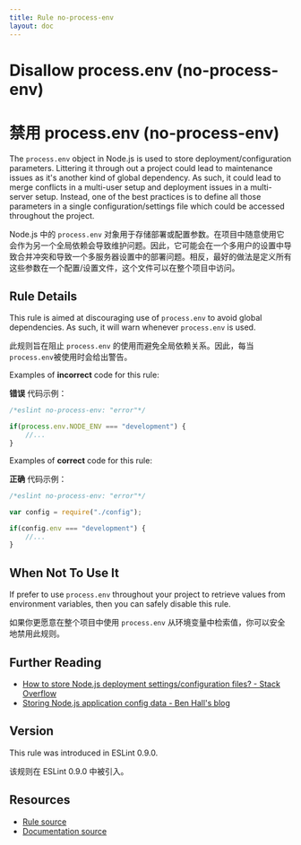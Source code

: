 ```yaml
---
title: Rule no-process-env
layout: doc
---
```

<!-- Note: No pull requests accepted for this file. See README.md in the root directory for details. -->

# Disallow process.env (no-process-env)

# 禁用 process.env (no-process-env)

The `process.env` object in Node.js is used to store deployment/configuration parameters. Littering it through out a project could lead to maintenance issues as it's another kind of global dependency. As such, it could lead to merge conflicts in a multi-user setup and deployment issues in a multi-server setup. Instead, one of the best practices is to define all those parameters in a single configuration/settings file which could be accessed throughout the project.

Node.js 中的 `process.env` 对象用于存储部署或配置参数。在项目中随意使用它会作为另一个全局依赖会导致维护问题。因此，它可能会在一个多用户的设置中导致合并冲突和导致一个多服务器设置中的部署问题。相反，最好的做法是定义所有这些参数在一个配置/设置文件，这个文件可以在整个项目中访问。

## Rule Details

This rule is aimed at discouraging use of `process.env` to avoid global dependencies. As such, it will warn whenever `process.env` is used.

此规则旨在阻止 `process.env` 的使用而避免全局依赖关系。因此，每当 `process.env`被使用时会给出警告。

Examples of **incorrect** code for this rule:

**错误** 代码示例：

```js
/*eslint no-process-env: "error"*/

if(process.env.NODE_ENV === "development") {
    //...
}
```

Examples of **correct** code for this rule:

**正确** 代码示例：

```js
/*eslint no-process-env: "error"*/

var config = require("./config");

if(config.env === "development") {
    //...
}
```

## When Not To Use It

If prefer to use `process.env` throughout your project to retrieve values from environment variables, then you can safely disable this rule.

如果你更愿意在整个项目中使用 `process.env` 从环境变量中检索值，你可以安全地禁用此规则。

## Further Reading

* [How to store Node.js deployment settings/configuration files? - Stack Overflow](http://stackoverflow.com/questions/5869216/how-to-store-node-js-deployment-settings-configuration-files)
* [Storing Node.js application config data - Ben Hall's blog](http://blog.benhall.me.uk/2012/02/storing-application-config-data-in/)

## Version

This rule was introduced in ESLint 0.9.0.

该规则在 ESLint 0.9.0 中被引入。

## Resources

* [Rule source](https://github.com/eslint/eslint/tree/master/lib/rules/no-process-env.js)
* [Documentation source](https://github.com/eslint/eslint/tree/master/docs/rules/no-process-env.md)
